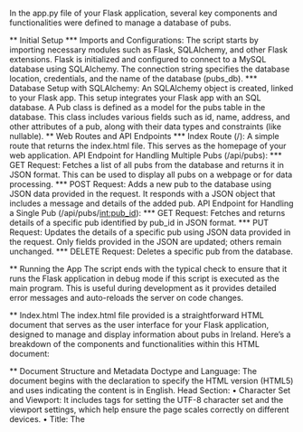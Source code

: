 In the app.py file of your Flask application, several key components and functionalities were defined to manage a database of pubs.

** Initial Setup
*** Imports and Configurations:
The script starts by importing necessary modules such as Flask, SQLAlchemy, and other Flask extensions. Flask is initialized and configured to connect to a MySQL database using SQLAlchemy. The connection string specifies the database location, credentials, and the name of the database (pubs_db).
*** Database Setup with SQLAlchemy: 
An SQLAlchemy object is created, linked to your Flask app. This setup integrates your Flask app with an SQL database.
A Pub class is defined as a model for the pubs table in the database. This class includes various fields such as id, name, address, and other attributes of a pub, along with their data types and constraints (like nullable).
** Web Routes and API Endpoints
*** Index Route (/):
A simple route that returns the index.html file. This serves as the homepage of your web application. API Endpoint for Handling Multiple Pubs (/api/pubs):
*** GET Request: Fetches a list of all pubs from the database and returns it in JSON format. This can be used to display all pubs on a webpage or for data processing.
*** POST Request: Adds a new pub to the database using JSON data provided in the request. It responds with a JSON object that includes a message and details of the added pub. API Endpoint for Handling a Single Pub (/api/pubs/<int:pub_id>):
*** GET Request: Fetches and returns details of a specific pub identified by pub_id in JSON format.
*** PUT Request: Updates the details of a specific pub using JSON data provided in the request. Only fields provided in the JSON are updated; others remain unchanged.
*** DELETE Request: Deletes a specific pub from the database.

** Running the App
The script ends with the typical check to ensure that it runs the Flask application in debug mode if this script is executed as the main program. This is useful during development as it provides detailed error messages and auto-reloads the server on code changes.

** Index.html
The index.html file provided is a straightforward HTML document that serves as the user interface for your Flask application, designed to manage and display information about pubs in Ireland. Here’s a breakdown of the components and functionalities within this HTML document:

** Document Structure and Metadata
Doctype and Language: The document begins with the <!DOCTYPE html> declaration to specify the HTML version (HTML5) and uses <html lang="en"> indicating the content is in English.
Head Section:
•	Character Set and Viewport: It includes <meta> tags for setting the UTF-8 character set and the viewport settings, which help ensure the page scales correctly on different devices.
•	Title: The <title> tag sets the page title displayed in the browser tab as "Pubs in Ireland."
•	Stylesheet Link: Links to an external CSS file (/static/styles.css) for styling the webpage.
•	jQuery: Incorporates jQuery via a CDN link, facilitating easier DOM manipulations and AJAX operations.

** Content and Layout
*** Header:
•	Contains a single <h1> heading within a div with class container, announcing the page's purpose - "Pubs in Ireland."

*** Main Section:
•	Form for Adding/Updating Pubs: Includes a form (id="pubForm") designed to submit pub data. This form captures various details such as pub name, address, year opened, budget, Google review score, and checkboxes for whether the pub serves food or has live music. Notably, the form does not show the pub_id input because it is hidden, used for editing existing pubs without displaying it to users.
•	Button: A submit button allows the user to submit the form data to add a new pub.
•	List of Pubs: Follows the form and features a heading "Pubs List" and a div (id="pubsList") where the list of pubs will be dynamically inserted using JavaScript. This area is intended to display all pubs fetched from the database, updated dynamically as pubs are added or modified.

** Client-Side Scripts
JavaScript: The document links to an external JavaScript file (/static/scripts.js) that likely contains the logic for handling the form submissions and dynamic updating of the pub list. This script would use AJAX for interacting with the server-side Flask API, processing form data, and updating the webpage without needing to reload it.


** Scripts.js
The scripts.js file contains the JavaScript needed to interact with your Flask API for managing pubs. It uses jQuery, a popular JavaScript library, to simplify the handling of HTTP requests, DOM manipulation, and event handling. Here's a detailed explanation of what each part of this script does:

** Document Ready Function
Initialization: The entire script is enclosed within $(document).ready(function() { ... });, which ensures that the code only runs after the entire page documents are fully loaded.

** Function Definitions and Event Handlers
*** fetchPubs Function:
•	Purpose: Fetches the current list of pubs from the server.
•	Implementation: Uses $.ajax to make a GET request to /api/pubs. Upon success, it iterates over the returned list of pubs, constructs HTML content for each pub including name, address, year opened, budget, whether it serves food, Google review score, live music availability, and two buttons for edit and delete functionalities.
•	DOM Manipulation: The function updates the #pubsList element by first clearing its current content and then appending the new list of pubs.

** Form Submission Handler:
*** Trigger: Activates when the #pubForm is submitted.
*** Process:
•	Prevents the default form submission to handle it via JavaScript.
•	Collects and prepares form data.
•	Determines whether to make a POST (add new pub) or PUT (update existing pub) request based on whether a pub id is present.
•	Sends the AJAX request with the appropriate method and data, handles the response by alerting the user, refreshing the pubs list, resetting the form, and updating the submit button text.
*** editPub Function:
•	Purpose: Loads data for a specific pub into the form for editing.
•	Implementation: Makes a GET request to /api/pubs/{id} to fetch data for a particular pub. On success, the data is filled into the form fields, and the submit button text changes to "Update Pub".
•	Additional UX: Automatically scrolls the browser window to the form area to draw user attention to the form for editing.
*** deletePub Function:
•	Purpose: Deletes a specified pub.
•	Confirmation: Asks the user for confirmation before deletion.
•	Process: If confirmed, it sends a DELETE request to /api/pubs/{pubId}. Upon successful deletion, it alerts the user and refreshes the list of pubs.

Initial Fetch Call: At the end of the script, fetchPubs() is called to load the initial list of pubs when the page loads.



